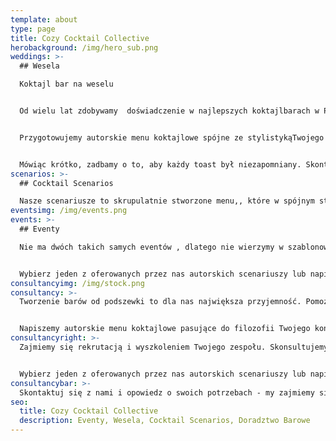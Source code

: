 ```yaml
---
template: about
type: page
title: Cozy Cocktail Collective
herobackground: /img/hero_sub.png
weddings: >-
  ## Wesela

  Koktajl bar na weselu


  Od wielu lat zdobywamy  doświadczenie w najlepszych koktajlbarach w Polsce in a świecie. Teraz przeniesiemy najwyższą jakość w organizacji i obsłudze baru na Twoje wesele.


  Przygotowujemy autorskie menu koktajlowe spójne ze stylistykąTwojego przyjęcia, zaaranżujemy bar, dobierzemy wina i przaygotujemy selekcję alkoholi premium.


  Mówiąc krótko, zadbamy o to, aby każdy toast był niezapomniany. Skontaktuj się z nami, opowiedz nam o swoim wymarzonym weselu, a my przygotujemy Tobie spersonalizowaną ofertę.
scenarios: >-
  ## Cocktail Scenarios

  Nasze scenariusze to skrupulatnie stworzone menu,, które w spójnym stylu łączą ze sobą koktajle wytrawne i słodkie, długie i krótkie, intensywne i orzeźwiające. Dzięki temu każdy z gości Twojego wydarzenia będzie mógł odnaleźć coś dla siebie. Każdy z koktajli bazujemy na najwyższej jakości alkoholach, a wszystkie składniki przygotowujemy sami według naszych receptur w duchu zero waste. Jeżeli nie znalazłeś scenariusza dla siebie - nie martw się - z wielką przyjemnością napiszemy spersonalizowane menu dostosowane do Twoich wizji i potrzeb.
eventsimg: /img/events.png
events: >-
  ## Eventy 

  Nie ma dwóch takich samych eventów , dlatego nie wierzymy w szablonowe rozwiązania. Niezależnie od tego czy organizujesz dużą , firmową imprezę czy też potrzebujesz kamerlanej usługi barowej na prywatne spotkanie - chętnie Ci pomożemy.


  Wybierz jeden z oferowanych przez nas autorskich scenariuszy lub napisz do nas, i pozwól nam zaprojektować bar na Twoje wydarzenie.
consultancyimg: /img/stock.png
consultancy: >-
  Tworzenie barów od podszewki to dla nas największa przyjemność. Pomożemy Ci zarówno jeżeli masz już funkcjonujący bar i chcesz usprawnić działalnośc tej częsci restauracji, a także jeśli potrzebujesz doradztwa przy całkowicie nowym projekcie


  Napiszemy autorskie menu koktajlowe pasujące do filozofii Twojego konceptu, wyselekcjonujemy wina, piwa, alkohole mocne oraz napoje bezalkoholowe. Rozpiszemy receptury, wyliczymy marżę i odpowiednio wycenimy wszystkie pozycje w menu
consultancyright: >-
  Zajmiemy się rekrutacją i wyszkoleniem Twojego zespołu. Skonsultujemy projekt techniczny baru, tak aby zapewnić możliwie najlepszą ergonomię pracy i sprawny serwis. Podzielimy się siątką kontaktów, od najbardziej opłacalnych dostawców po najlepszych fotografów koktajlowych.


  Wybierz jeden z oferowanych przez nas autorskich scenariuszy lub napisz do nas, i pozwól nam zaprojektować bar na Twoje wydarzenie.
consultancybar: >-
  Skontaktuj się z nami i opowiedz o swoich potrzebach - my zajmiemy się resztą.
seo:
  title: Cozy Cocktail Collective
  description: Eventy, Wesela, Cocktail Scenarios, Doradztwo Barowe
---
```

